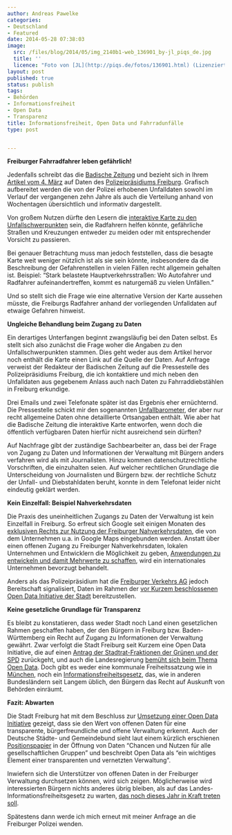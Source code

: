 ```yaml
---
author: Andreas Pawelke
categories:
- Deutschland
- Featured
date: 2014-05-28 07:38:03
image:
  src: /files/blog/2014/05/img_2140b1-web_136901_by-jl_piqs_de.jpg
  title: ''
  licence: "Foto von [JL](http://piqs.de/fotos/136901.html) (Lizenziert unter: [CC BY 2.0 DE](http://creativecommons.org/licenses/by/2.0/de/deed.de))"
layout: post
published: true
status: publish
tags:
- Behörden
- Informationsfreiheit
- Open Data
- Transparenz
title: Informationsfreiheit, Open Data und Fahrradunfälle
type: post


---
```



**Freiburger Fahrradfahrer leben gefährlich!**

Jedenfalls schreibt das die [Badische Zeitung](http://www.badische-zeitung.de/) und bezieht sich in Ihrem [Artikel vom 4. März](http://www.badische-zeitung.de/radler-leben-in-freiburg-gefaehrlich-polizei-kuendigt-konzept-an) auf Daten des [Polizeipräsidiums Freiburg](http://www.polizei-bw.de/Dienststellen/PPFreiburg/Seiten/default.aspx). Grafisch aufbereitet werden die von der Polizei erhobenen Unfalldaten sowohl im Verlauf der vergangenen zehn Jahre als auch die Verteilung anhand von Wochentagen übersichtlich und informativ dargestellt.

Von großem Nutzen dürfte den Lesern die [interaktive Karte zu den Unfallschwerpunkten](https://maps.google.com/maps/ms?msid=207198870481074278417.0004766f18163d48451ac&msa=0&dg=feature) sein, die Radfahrern helfen könnte, gefährliche Straßen und Kreuzungen entweder zu meiden oder mit entsprechender Vorsicht zu passieren.

Bei genauer Betrachtung muss man jedoch feststellen, dass die besagte Karte weit weniger nützlich ist als sie sein könnte, insbesondere da die Beschreibung der Gefahrenstellen in vielen Fällen recht allgemein gehalten ist. Beispiel: “Stark belastete Hauptverkehrsstraßen: Wo Autofahrer und Radfahrer aufeinandertreffen, kommt es naturgemäß zu vielen Unfällen.”

Und so stellt sich die Frage wie eine alternative Version der Karte aussehen müsste, die Freiburgs Radfahrer anhand der vorliegenden Unfalldaten auf etwaige Gefahren hinweist.

**Ungleiche Behandlung beim Zugang zu Daten**

Ein derartiges Unterfangen beginnt zwangsläufig bei den Daten selbst. Es stellt sich also zunächst die Frage woher die Angaben zu den Unfallschwerpunkten stammen. Dies geht weder aus dem Artikel hervor noch enthält die Karte einen Link auf die Quelle der Daten. Auf Anfrage verweist der Redakteur der Badischen Zeitung auf die Pressestelle des Polizeipräsidiums Freiburg, die ich kontaktiere und mich neben den Unfalldaten aus gegebenem Anlass auch nach Daten zu Fahrraddiebstählen in Freiburg erkundige.

Drei Emails und zwei Telefonate später ist das Ergebnis eher ernüchternd. Die Pressestelle schickt mir den sogenannten [Unfallbarometer](http://www.polizei-bw.de/Dienststellen/PPFreiburg/Documents/20140314%20Anlage%20PM%20VU_Unfallbarometer%202013.pdf%20), der aber nur recht allgemeine Daten ohne detaillierte Ortsangaben enthält. Wie aber hat die Badische Zeitung die interaktive Karte entworfen, wenn doch die öffentlich verfügbaren Daten hierfür nicht ausreichend sein dürften?

Auf Nachfrage gibt der zuständige Sachbearbeiter an, dass bei der Frage von Zugang zu Daten und Informationen der Verwaltung mit Bürgern anders verfahren wird als mit Journalisten. Hinzu kommen datenschutzrechtliche Vorschriften, die einzuhalten seien. Auf welcher rechtlichen Grundlage die Unterscheidung von Journalisten und Bürgern bzw. der rechtliche Schutz der Unfall- und Diebstahldaten beruht, konnte in dem Telefonat leider nicht eindeutig geklärt werden.

**Kein Einzelfall: Beispiel Nahverkehrsdaten**

Die Praxis des uneinheitlichen Zugangs zu Daten der Verwaltung ist kein Einzelfall in Freiburg. So erfreut sich Google seit einigen Monaten des [exklusiven Rechts zur Nutzung der Freiburger Nahverkehrsdaten](http://www.badische-zeitung.de/freiburg/google-maps-kann-jetzt-fahrplandaten-von-vag-und-suedbadenbus-nutzen--77478402.html%20), die von dem Unternehmen u.a. in Google Maps eingebunden werden. Anstatt über einen offenen Zugang zu Freiburger Nahverkehrsdaten, lokalen Unternehmen und Entwicklern die Möglichkeit zu geben, [Anwendungen zu entwickeln und damit Mehrwerte zu schaffen](http://appsandthecity.net/), wird ein internationales Unternehmen bevorzugt behandelt.

Anders als das Polizeipräsidium hat die [Freiburger Verkehrs AG](http://www.vag-freiburg.de/) jedoch Bereitschaft signalisiert, Daten im Rahmen der [vor Kurzem beschlossenen Open Data Initiative der Stadt](https://freiburg.more-rubin1.de/show_pdf.php?_typ_432=beschl&_doc_n1=be_3003010100004_1.pdf&_nk_nr=&_nid_nr=ni_2014-GR-113&_neu_dok=&status=&x=21&y=11) bereitzustellen.

**Keine gesetzliche Grundlage für Transparenz**

Es bleibt zu konstatieren, dass weder Stadt noch Land einen gesetzlichen Rahmen geschaffen haben, der den Bürgern in Freiburg bzw. Baden-Württemberg ein Recht auf Zugang zu Informationen der Verwaltung gewährt. Zwar verfolgt die Stadt Freiburg seit Kurzem eine Open Data Initiative, die auf einen [Antrag der Stadtrat-Fraktionen der Grünen und der SPD](http://jf-gruene.de/uploads/media/opendata_interfraktionellerAntragJF_GRUENE_SPD.pdf) zurückgeht, und auch die Landesregierung [bemüht sich beim Thema Open Data](https://netzpolitik.org/2012/baden-wurttemberg-startet-open-data-portal/). Doch gibt es weder eine kommunale Freiheitssatzung wie in [München](http://www.muenchen.de/rathaus/Stadtinfos/Stadtrecht/Informationsfreiheitssatzung.html), noch ein [Informationsfreiheitsgesetz](http://de.wikipedia.org/wiki/Informationsfreiheitsgesetz), das, wie in anderen Bundesländern seit Langem üblich, den Bürgern das Recht auf Auskunft von Behörden einräumt.

**Fazit: Abwarten**

Die Stadt Freiburg hat mit dem Beschluss zur [Umsetzung einer Open Data Initiative](https://freiburg.more-rubin1.de/show_pdf.php?_typ_432=vorl&_doc_n1=3003010100004.pdf&_nk_nr=300&_nid_nr=3003010100004&_neu_dok=&status=1&sitzungsnummer=ni_2014-GR-113&x=12&y=5) gezeigt, dass sie den Wert von offenen Daten für eine transparente, bürgerfreundliche und offene Verwaltung erkennt. Auch der Deutsche Städte- und Gemeindebund sieht laut einem kürzlich erschienen [Positionspapier](http://www.dstgb.de/dstgb/Home/Positionspapiere/Open%20Data%20in%20Kommunen%20-%20Positionspapier%20von%20DStGB,%20KGSt%20und%20Vitako/Positionspapier%20Open%20Data%20Vitako_KGSt_DStGB.pdf) in der Öffnung von Daten “Chancen und Nutzen für alle gesellschaftlichen Gruppen” und beschreibt Open Data als “ein wichtiges Element einer transparenten und vernetzten Verwaltung”.

Inwiefern sich die Unterstützer von offenen Daten in der Freiburger Verwaltung durchsetzen können, wird sich zeigen. Möglicherweise wird interessierten Bürgern nichts anderes übrig bleiben, als auf das Landes-Informationsfreiheitsgesetz zu warten, [das noch dieses Jahr in Kraft treten soll](http://www.stuttgarter-nachrichten.de/inhalt.gruen-rote-kabinettsklausur-erst-die-arbeit-dann-das-vergnuegen.99e1261d-4cda-45bf-9429-b8fdc48ca4b1.html).

Spätestens dann werde ich mich erneut mit meiner Anfrage an die Freiburger Polizei wenden.